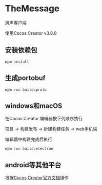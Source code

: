 # TheMessage
风声客户端

使用Cocos Creator v3.8.0

## 安装依赖包
`npm install`

## 生成portobuf
`npm run build:proto`

## windows和macOS
在Cocos Creator 编辑器按下列顺序执行

项目 -> 构建发布 -> 新建构建任务 -> web手机端

编辑器中构建完成后执行

`npm run build:electron`

## android等其他平台
根据[Cocos Creator官方文档](https://docs.cocos.com/creator/manual/zh/editor/publish/)操作